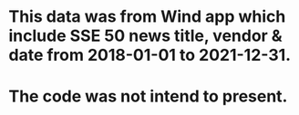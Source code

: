 # This data was from Wind app which include SSE 50 news title, vendor & date from 2018-01-01 to 2021-12-31. 
# The code was not intend to present. 
